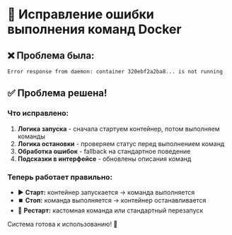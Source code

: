 # 🔧 Исправление ошибки выполнения команд Docker

## ❌ **Проблема была:**
```
Error response from daemon: container 320ebf2a2ba8... is not running
```

## ✅ **Проблема решена!**

### **Что исправлено:**

1. **Логика запуска** - сначала стартуем контейнер, потом выполняем команды
2. **Логика остановки** - проверяем статус перед выполнением команд
3. **Обработка ошибок** - fallback на стандартное поведение
4. **Подсказки в интерфейсе** - обновлены описания команд

### **Теперь работает правильно:**
- ▶️ **Старт:** контейнер запускается → команда выполняется
- ⏹️ **Стоп:** команда выполняется → контейнер останавливается  
- 🔄 **Рестарт:** кастомная команда или стандартный перезапуск

Система готова к использованию! 🚀